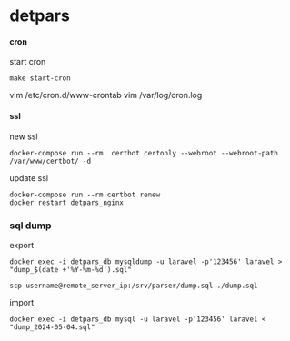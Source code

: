 # detpars

#### cron

start cron

```
make start-cron
```
vim /etc/cron.d/www-crontab
vim /var/log/cron.log

#### ssl

new ssl
```
docker-compose run --rm  certbot certonly --webroot --webroot-path /var/www/certbot/ -d
```

update ssl
```
docker-compose run --rm certbot renew
docker restart detpars_nginx
```

### sql dump

export 


```
docker exec -i detpars_db mysqldump -u laravel -p'123456' laravel > "dump_$(date +'%Y-%m-%d').sql"

scp username@remote_server_ip:/srv/parser/dump.sql ./dump.sql
```

import

```
docker exec -i detpars_db mysql -u laravel -p'123456' laravel < "dump_2024-05-04.sql"
```

